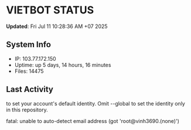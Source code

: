 # VIETBOT STATUS
**Updated**: Fri Jul 11 10:28:36 AM +07 2025

## System Info
- IP: 103.77.172.150
- Uptime: up 5 days, 14 hours, 16 minutes
- Files: 14475

## Last Activity

to set your account's default identity.
Omit --global to set the identity only in this repository.

fatal: unable to auto-detect email address (got 'root@vinh3690.(none)')
